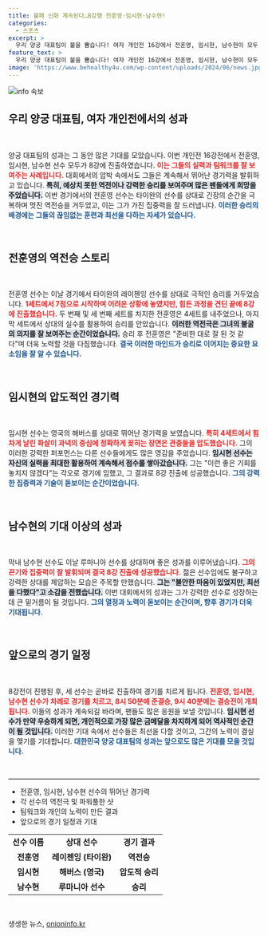```yaml
---
title: 불패 신화 계속된다…8강행 전훈영·임시현·남수현!
categories:
  - 스포츠
excerpt: >
  우리 양궁 대표팀이 불을 뿜습니다! 여자 개인전 16강에서 전훈영, 임시현, 남수현이 모두 8강에 올라섰습니다. 오늘 밤, 임시현이 금메달을 차지한다면 3관왕의 신화를 이룰 수 있습니다. 기대감이 고조되는 순간!
feature_text: >
  우리 양궁 대표팀이 불을 뿜습니다! 여자 개인전 16강에서 전훈영, 임시현, 남수현이 모두 8강에 올라섰습니다. 오늘 밤, 임시현이 금메달을 차지한다면 3관왕의 신화를 이룰 수 있습니다. 기대감이 고조되는 순간!
image: 'https://www.behealthy4u.com/wp-content/uploads/2024/06/news.jpg'
---
```


<p><img src="https://www.behealthy4u.com/wp-content/uploads/2024/06/news.jpg" alt="info 속보" /></p>

<h2 data-ke-size="size26">우리 양궁 대표팀, 여자 개인전에서의 성과</h2>

<p data-ke-size="size16">&nbsp;</p>

<p>양궁 대표팀의 성과는 그 동안 많은 기대를 모았습니다. 이번 개인전 16강전에서 전훈영, 임시현, 남수현 선수 모두가 8강에 진출하였습니다. <b><span style="color: #ee2323;">이는 그들의 실력과 팀워크를 잘 보여주는 사례입니다.</span></b> 대회에서의 압박 속에서도 그들은 계속해서 뛰어난 경기력을 발휘하고 있습니다. <b><span style="background-color: #21538527;">특히, 예상치 못한 역전이나 강력한 승리를 보여주며 많은 팬들에게 희망을 주었습니다.</span></b> 이번 경기에서의 전훈영 선수는 타이완의 선수를 상대로 긴장의 순간을 극복하며 멋진 역전승을 거두었고, 이는 그가 가진 집중력을 잘 드러냅니다. <b><span style="color: #1a5490;">이러한 승리의 배경에는 그들의 끊임없는 훈련과 최선을 다하는 자세가 있습니다.</span></b></p>

<p data-ke-size="size16">&nbsp;</p>

<h2 data-ke-size="size26">전훈영의 역전승 스토리</h2>

<p data-ke-size="size16">&nbsp;</p>

<p>전훈영 선수는 이날 경기에서 타이완의 레이첸잉 선수를 상대로 극적인 승리를 거두었습니다. <b><span style="color: #ee2323;">1세트에서 7점으로 시작하며 어려운 상황에 놓였지만, 힘든 과정을 견딘 끝에 8강에 진출했습니다.</span></b> 두 번째 및 세 번째 세트를 차지한 전훈영은 4세트를 내주었으나, 마지막 세트에서 상대의 실수를 활용하여 승리를 안았습니다. <b><span style="background-color: #21538527;">이러한 역전극은 그녀의 불굴의 의지를 잘 보여주는 순간이었습니다.</span></b> 승리 후 전훈영은 "준비한 대로 잘 된 것 같다"며 더욱 노력할 것을 다짐했습니다. <b><span style="color: #1a5490;">결국 이러한 마인드가 승리로 이어지는 중요한 요소임을 잘 알 수 있습니다.</span></b></p>

<p data-ke-size="size16">&nbsp;</p>

<h2 data-ke-size="size26">임시현의 압도적인 경기력</h2>

<p data-ke-size="size16">&nbsp;</p>

<p>임시현 선수는 영국의 해버스를 상대로 뛰어난 경기력을 보였습니다. <b><span style="color: #ee2323;">특히 4세트에서 힘차게 날린 화살이 과녁의 중심에 정확하게 꽂히는 장면은 관중들을 압도했습니다.</span></b> 그의 이러한 강력한 퍼포먼스는 다른 선수들에게도 많은 영감을 주었습니다. <b><span style="background-color: #21538527;">임시현 선수는 자신의 실력을 최대한 활용하여 계속해서 점수를 쌓아갔습니다.</span></b> 그는 "이런 좋은 기회를 놓치지 않겠다"는 각오로 경기에 임했고, 그 결과로 8강 진출에 성공했습니다. <b><span style="color: #1a5490;">그의 강력한 집중력과 기술이 돋보이는 순간이었습니다.</span></b></p>

<p data-ke-size="size16">&nbsp;</p>

<h2 data-ke-size="size26">남수현의 기대 이상의 성과</h2>

<p data-ke-size="size16">&nbsp;</p>

<p>막내 남수현 선수도 이날 루마니아 선수를 상대하며 좋은 성과를 이루어냈습니다. <b><span style="color: #ee2323;">그의 끈기와 집중력이 잘 발휘되며 결국 8강 진출에 성공했습니다.</span></b> 젊은 선수임에도 불구하고 강력한 상대를 제압하는 모습은 주목할 만했습니다. <b><span style="background-color: #21538527;">그는 "불안한 마음이 있었지만, 최선을 다했다"고 소감을 전했습니다.</span></b> 이번 대회에서의 성과는 그가 강력한 선수로 성장하는 데 큰 밑거름이 될 것입니다. <b><span style="color: #1a5490;">그의 열정과 노력이 돋보이는 순간이며, 향후 경기가 더욱 기대됩니다.</span></b></p>

<p data-ke-size="size16">&nbsp;</p>

<h2 data-ke-size="size26">앞으로의 경기 일정</h2>

<p data-ke-size="size16">&nbsp;</p>

<p>8강전이 진행된 후, 세 선수는 곧바로 진출하여 경기를 치르게 됩니다. <b><span style="color: #ee2323;">전훈영, 임시현, 남수현 선수가 차례로 경기를 치르고, 8시 50분에 준결승, 9시 40분에는 결승전이 개최됩니다.</span></b> 이들의 성과가 계속되길 바라며, 팬들도 많은 응원을 보낼 것입니다. <b><span style="background-color: #21538527;">임시현 선수가 만약 우승하게 되면, 개인적으로 가장 많은 금메달을 차지하게 되어 역사적인 순간이 될 것입니다.</span></b> 이러한 기대 속에서 선수들은 최선을 다할 것이고, 그간의 노력이 결실을 맺기를 기대합니다. <b><span style="color: #1a5490;">대한민국 양궁 대표팀의 성과는 앞으로도 많은 기대를 모을 것입니다.</span></b></p>

<p data-ke-size="size16">&nbsp;</p>

<hr style="border-top: 1px solid #ccc;"/>

<ul>
    <li>전훈영, 임시현, 남수현 선수의 뛰어난 경기력</li>
    <li>각 선수의 역전극 및 파워풀한 샷</li>
    <li>팀워크와 개인의 노력이 만든 결과</li>
    <li>앞으로의 경기 일정과 기대</li>
</ul>

<table style="width: 100%;">
    <tr>
        <td style="text-align: center; height: 17px;"><b>선수 이름</b></td>
        <td style="text-align: center; height: 17px;"><b>상대 선수</b></td>
        <td style="text-align: center; height: 17px;"><b>경기 결과</b></td>
    </tr>
    <tr>
        <td style="text-align: center; height: 17px;"><b>전훈영</b></td>
        <td style="text-align: center; height: 17px;"><b>레이첸잉 (타이완)</b></td>
        <td style="text-align: center; height: 17px;"><b>역전승</b></td>
    </tr>
    <tr>
        <td style="text-align: center; height: 17px;"><b>임시현</b></td>
        <td style="text-align: center; height: 17px;"><b>해버스 (영국)</b></td>
        <td style="text-align: center; height: 17px;"><b>압도적 승리</b></td>
    </tr>
    <tr>
        <td style="text-align: center; height: 17px;"><b>남수현</b></td>
        <td style="text-align: center; height: 17px;"><b>루마니아 선수</b></td>
        <td style="text-align: center; height: 17px;"><b>승리</b></td>
    </tr>
</table>

<p data-ke-size="size16">&nbsp;</p>
생생한 뉴스, <a href="https://onioninfo.kr" rel="dofollow">onioninfo.kr</a>


